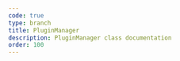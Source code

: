 ```yaml
---
code: true
type: branch
title: PluginManager
description: PluginManager class documentation
order: 100
---
```

